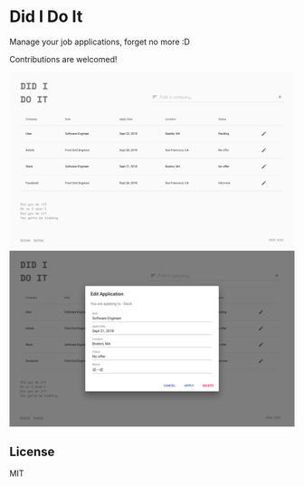 # Did I Do It

Manage your job applications, forget no more :D

Contributions are welcomed!

![preview_1](./assets/preview_1.png)
![preview_2](./assets/preview_2.png)

## License

MIT
